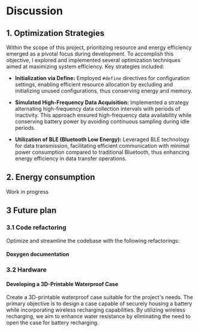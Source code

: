 # Discussion

## 1. Optimization Strategies

Within the scope of this project, prioritizing resource and energy efficiency emerged as a pivotal focus during development. To accomplish this objective, I explored and implemented several optimization techniques aimed at maximizing system efficiency. Key strategies included:

- **Initialization via Define:** Employed `#define` directives for configuration settings, enabling efficient resource allocation by excluding and initializing unused configurations, thus conserving energy and memory.

- **Simulated High-Frequency Data Acquisition:** Implemented a strategy alternating high-frequency data collection intervals with periods of inactivity. This approach ensured high-frequency data availability while conserving battery power by avoiding continuous sampling during idle periods.

- **Utilization of BLE (Bluetooth Low Energy):** Leveraged BLE technology for data transmission, facilitating efficient communication with minimal power consumption compared to traditional Bluetooth, thus enhancing energy efficiency in data transfer operations.

## 2. Energy consumption

Work in progress

## 3 Future plan

### 3.1 Code refactoring

Optimize and streamline the codebase with the following refactorings:

#### Doxygen documentation

### 3.2 Hardware

#### Developing a 3D-Printable Waterproof Case

Create a 3D-printable waterproof case suitable for the project's needs. The primary objective is to design a case capable of securely housing a battery while incorporating wireless recharging capabilities. By utilizing wireless recharging, we aim to enhance water resistance by eliminating the need to open the case for battery recharging.